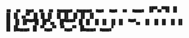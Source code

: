 ▗▖  ▗▖ ▗▄▖ ▗▖ ▗▖▗▄▄▄▖▗▄▄▄▖▗▄▖  ▗▄▖ ▗▖    ▗▄▄▖
▐▛▚▞▜▌▐▌ ▐▌▐▌▗▞▘▐▌     █ ▐▌ ▐▌▐▌ ▐▌▐▌   ▐▌   
▐▌  ▐▌▐▛▀▜▌▐▛▚▖ ▐▛▀▀▘  █ ▐▌ ▐▌▐▌ ▐▌▐▌    ▝▀▚▖
▐▌  ▐▌▐▌ ▐▌▐▌ ▐▌▐▙▄▄▖  █ ▝▚▄▞▘▝▚▄▞▘▐▙▄▄▖▗▄▄▞